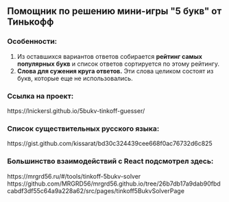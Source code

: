 <h2>Помощник по решению мини-игры "5 букв" от Тинькофф</h2>

<h3>Особенности:</h3>
<ol>
  <li>Из оставшихся вариантов ответов собирается <b>рейтинг самых популярных букв</b> и список ответов сортируется по этому рейтингу.</li>
  <li><b>Слова для сужения круга ответов.</b> Эти слова целиком состоят из букв, которые еще не использовались.</li>
</ol>

<h3>Ссылка на проект:</h3>
https://lnickersl.github.io/5bukv-tinkoff-guesser/

<h3>Список существительных русского языка:</h3>
https://gist.github.com/kissarat/bd30c324439cee668f0ac76732d6c825

<h3>Большинство взаимодействий с React подсмотрел здесь:</h3>
https://mrgrd56.ru/#/tools/tinkoff-5bukv-solver
https://github.com/MRGRD56/mrgrd56.github.io/tree/26b7db17a9dab90fbdcabdf3df55c64a9a228a62/src/pages/tinkoff5BukvSolverPage  
